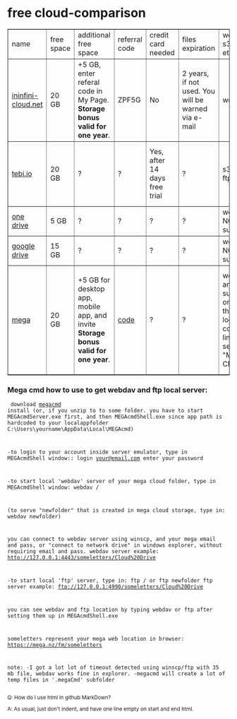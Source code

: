# free cloud-comparison

<table border="1">
<tbody><tr>
<td>name</td>
<td>free space</td>
<td>additional free space</td>
<td>referral code</td>
<td>credit card needed</td>
<td>files expiration</td>
<td>webdav, s3, ftp etc.</td>
<td>note</td>
</tr>

<tr>
<td><a href="https://infini-cloud.net/en/">ininfini-cloud.net</a></td>
<td>20 GB</td>
<td>+5 GB, enter referal code in My Page. <b>Storage bonus valid for one year</b>. </td>
<td>ZPF5G</td>
<td>No</td>
<td>2 years, if not used. You will be warned via e-mail</td>
<td>webdav</td>
<td></td>
</tr>

<tr>
<td><a href="https://tebi.io/">tebi.io</a><a></a></td>
<td>20 GB</td>
<td>?</td>
<td>?</td>
<td>Yes, after 14 days free trial</td>
<td>?</td>
<td>s3, ftp, ftps</td>
<td>250 GB/Month free traffic. You will be charged if you go over that.</td>
</tr>
	
<tr>
<td><a href="https://www.microsoft.com/en-us/microsoft-365/onedrive/free-online-cloud-storage">one drive</a></td>
<td>5 GB</td>
<td>?</td>
<td>?</td>
<td>?</td>
<td>?</td>
<td>webdav NOT supported</td>
<td></td>
</tr>

<tr>
<td><a href="https://drive.google.com/">google drive</a></td>
<td>15 GB</td>
<td>?</td>
<td>?</td>
<td>?</td>
<td>?</td>
<td>webdav NOT supported</td>
<td></td>
</tr>

<tr>
<td><a href="https://mega.io/">mega</a></td>
<td>20 GB</td>
<td>+5 GB for desktop app, mobile app, and invite <b>Storage bonus valid for one year</b>. </td>
<td><a href="https://mega.nz/#newsignupaGF2YWppQHlhaG9vLmNvbYGjvdF7zokU">code</a></td>
<td>?</td>
<td>?</td>
<td>webdav and ftp supported only through local command line server "MEGA CMD"</td>
<td>Download limited. "The limit is based on the amount of data downloaded from your IP address over the past six hours." </td>
</tr>

</tbody></table>



### Mega cmd how to use to get webdav and ftp local server:

<code><pre>
download [megacmd](https://mega.io/cmd)
install
(or, if you unzip to to some folder. you have to start MEGAcmdServer.exe first, 
and then MEGAcmdShell.exe
since app path is hardcoded to your localappfolder  C:\Users\yourname\AppData\Local\MEGAcmd)

-to login to your account inside server emulator, type in MEGAcmdShell window:: 
login your@email.com
enter your password

-to start local 'webdav' server of your mega cloud folder, type in MEGAcmdShell window:
webdav /

(to serve "newfolder" that is created in mega cloud storage, type in:
webdav newfolder)

you can connect to webdav server using winscp, and your mega email and pass,
or "connect to network drive" in windows explorer, without requiring email and pass.
webdav server example:
http://127.0.0.1:4443/someletters/Cloud%20Drive

-to start local 'ftp' server, type in:
ftp /
or 
ftp newfolder
ftp server example:
ftp://127.0.0.1:4990/someletters/Cloud%20Drive

you can see webdav and ftp location by typing 
webdav
or
ftp
after setting them up in MEGAcmdShell.exe

someletters represent your mega web location in browser:
https://mega.nz/fm/someletters

note:
-I got a lot lot of timeout detected using winscp/ftp with 35 mb file, webdav works fine in explorer.
-megacmd will create a lot of temp files in '.megaCmd' subfolder
</pre></code>

<sub>
Q: How do I use html in github MarkDown?  
	
A: As usual, just don't indent, and have one line empty on start and end html.
</sub>
